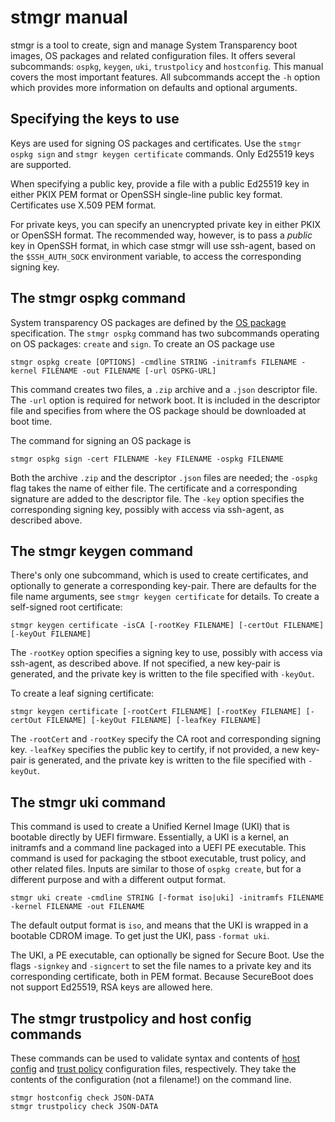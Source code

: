 # stmgr manual

stmgr is a tool to create, sign and manage System Transparency boot
images, OS packages and related configuration files. It offers several
subcommands: `ospkg`, `keygen`, `uki`, `trustpolicy` and `hostconfig`.
This manual covers the most important features. All subcommands accept
the `-h` option which provides more information on defaults and optional
arguments.

## Specifying the keys to use

Keys are used for signing OS packages and certificates.  Use the `stmgr
ospkg sign` and `stmgr keygen certificate` commands.  Only Ed25519 keys
are supported.

When specifying a public key, provide a file with a public Ed25519 key
in either PKIX PEM format or OpenSSH single-line public key format.
Certificates use X.509 PEM format.

For private keys, you can specify an unencrypted private key in either
PKIX or OpenSSH format. The recommended way, however, is to pass a
*public* key in OpenSSH format, in which case stmgr will use ssh-agent,
based on the `$SSH_AUTH_SOCK` environment variable, to access the
corresponding signing key.

## The stmgr ospkg command

System transparency OS packages are defined by the [OS package][]
specification. The `stmgr ospkg` command has two subcommands operating
on OS packages: `create` and `sign`. To create an OS package use

```
stmgr ospkg create [OPTIONS] -cmdline STRING -initramfs FILENAME -kernel FILENAME -out FILENAME [-url OSPKG-URL]
```

This command creates two files, a `.zip` archive and a `.json`
descriptor file. The `-url` option is required for network boot. It is
included in the descriptor file and specifies from where the OS package
should be downloaded at boot time.

The command for signing an OS package is

```
stmgr ospkg sign -cert FILENAME -key FILENAME -ospkg FILENAME
```

Both the archive `.zip` and the descriptor `.json` files are needed; the
`-ospkg` flag takes the name of either file. The certificate and a
corresponding signature are added to the descriptor file. The `-key`
option specifies the corresponding signing key, possibly with access via
ssh-agent, as described above.

[OS package]: https://git.glasklar.is/system-transparency/project/docs/-/blob/v0.4.1/content/docs/reference/os_package.md

## The stmgr keygen command

There's only one subcommand, which is used to create certificates, and
optionally to generate a corresponding key-pair. There are defaults for
the file name arguments, see `stmgr keygen certificate` for details. To
create a self-signed root certificate:

```
stmgr keygen certificate -isCA [-rootKey FILENAME] [-certOut FILENAME] [-keyOut FILENAME]
```

The `-rootKey` option specifies a signing key to use, possibly with
access via ssh-agent, as described above. If not specified, a new
key-pair is generated, and the private key is written to the file
specified with `-keyOut`.

To create a leaf signing certificate:

```
stmgr keygen certificate [-rootCert FILENAME] [-rootKey FILENAME] [-certOut FILENAME] [-keyOut FILENAME] [-leafKey FILENAME]
```

The `-rootCert` and `-rootKey` specify the CA root and corresponding
signing key. `-leafKey` specifies the public key to certify, if not
provided, a new key-pair is generated, and the private key is written to
the file specified with `-keyOut`.

## The stmgr uki command

This command is used to create a Unified Kernel Image (UKI) that is
bootable directly by UEFI firmware. Essentially, a UKI is a kernel,
an initramfs and a command line packaged into a UEFI PE executable. This
command is used for packaging the stboot executable, trust policy, and
other related files. Inputs are similar to those of `ospkg create`, but
for a different purpose and with a different output format.

```
stmgr uki create -cmdline STRING [-format iso|uki] -initramfs FILENAME -kernel FILENAME -out FILENAME
```

The default output format is `iso`, and means that the UKI is wrapped in
a bootable CDROM image. To get just the UKI, pass `-format uki`.

The UKI, a PE executable, can optionally be signed for Secure Boot.  Use
the flags `-signkey` and `-signcert` to set the file names to a private
key and its corresponding certificate, both in PEM format.  Because
SecureBoot does not support Ed25519, RSA keys are allowed here.

## The stmgr trustpolicy and host config commands

These commands can be used to validate syntax and contents of [host
config][] and [trust policy][] configuration files, respectively. They
take the contents of the configuration (not a filename!) on the command
line.

```
stmgr hostconfig check JSON-DATA
stmgr trustpolicy check JSON-DATA
```

[trust policy]: https://git.glasklar.is/system-transparency/project/docs/-/blob/v0.4.1/content/docs/reference/trust_policy.md
[host config]: https://git.glasklar.is/system-transparency/project/docs/-/blob/v0.4.1/content/docs/reference/host_configuration.md
